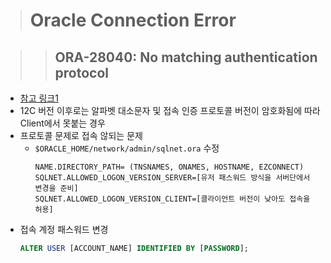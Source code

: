 > # Oracle Connection Error

>> ## ORA-28040: No matching authentication protocol

- [참고 링크1](http://www.koreaoug.org/security/7837)
- 12C 버전 이후로는 알파벳 대소문자 및 접속 인증 프로토콜 버전이 암호화됨에 따라 Client에서 못붙는 경우
- 프로토콜 문제로 접속 않되는 문제
  - `$ORACLE_HOME/network/admin/sqlnet.ora` 수정
    ```ora
    NAME.DIRECTORY_PATH= (TNSNAMES, ONAMES, HOSTNAME, EZCONNECT)
    SQLNET.ALLOWED_LOGON_VERSION_SERVER=[유저 패스워드 방식을 서버단에서 변경을 준비]
    SQLNET.ALLOWED_LOGON_VERSION_CLIENT=[클라이언트 버전이 낮아도 접속을 허용]
    ```
- 접속 계정 패스워드 변경
  ```sql
  ALTER USER [ACCOUNT_NAME] IDENTIFIED BY [PASSWORD];
  ```
